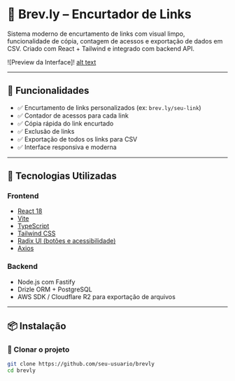 # 🔗 Brev.ly – Encurtador de Links

Sistema moderno de encurtamento de links com visual limpo, funcionalidade de cópia, contagem de acessos e exportação de dados em CSV. Criado com React + Tailwind e integrado com backend API.

![Preview da Interface]! [alt text](image.png)

---

## 🚀 Funcionalidades

- ✅ Encurtamento de links personalizados (ex: `brev.ly/seu-link`)
- ✅ Contador de acessos para cada link
- ✅ Cópia rápida do link encurtado
- ✅ Exclusão de links
- ✅ Exportação de todos os links para CSV
- ✅ Interface responsiva e moderna

---

## 🧱 Tecnologias Utilizadas

### Frontend

- [React 18](https://reactjs.org/)
- [Vite](https://vitejs.dev/)
- [TypeScript](https://www.typescriptlang.org/)
- [Tailwind CSS](https://tailwindcss.com/)
- [Radix UI (botões e acessibilidade)](https://www.radix-ui.com/)
- [Axios](https://axios-http.com/)

### Backend

- Node.js com Fastify
- Drizle ORM + PostgreSQL
- AWS SDK / Cloudflare R2 para exportação de arquivos

---

## 📦 Instalação

### 🔹 Clonar o projeto

```bash
git clone https://github.com/seu-usuario/brevly
cd brevly


